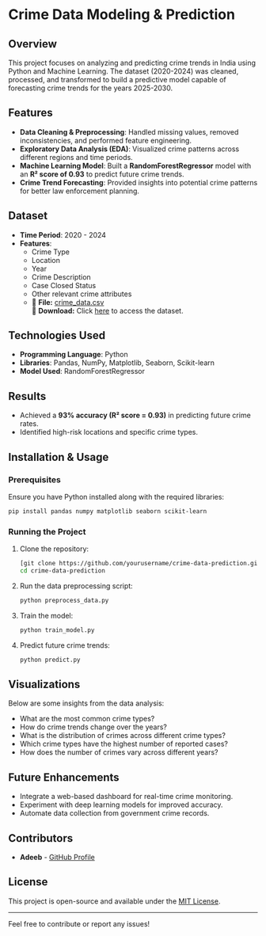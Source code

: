 # Crime Data Modeling & Prediction

## Overview
This project focuses on analyzing and predicting crime trends in India using Python and Machine Learning. The dataset (2020-2024) was cleaned, processed, and transformed to build a predictive model capable of forecasting crime trends for the years 2025-2030.

## Features
- **Data Cleaning & Preprocessing**: Handled missing values, removed inconsistencies, and performed feature engineering.
- **Exploratory Data Analysis (EDA)**: Visualized crime patterns across different regions and time periods.
- **Machine Learning Model**: Built a **RandomForestRegressor** model with an **R² score of 0.93** to predict future crime trends.
- **Crime Trend Forecasting**: Provided insights into potential crime patterns for better law enforcement planning.

## Dataset
- **Time Period**: 2020 - 2024
- **Features**:
  - Crime Type
  - Location
  - Year
  - Crime Description
  - Case Closed Status
  - Other relevant crime attributes
  - 📂 **File:** [crime_data.csv]("crime_dataset_india.csv")  
🔗 **Download:** Click [here](crime_dataset_india.csv) to access the dataset.

## Technologies Used
- **Programming Language**: Python
- **Libraries**: Pandas, NumPy, Matplotlib, Seaborn, Scikit-learn
- **Model Used**: RandomForestRegressor

## Results
- Achieved a **93% accuracy (R² score = 0.93)** in predicting future crime rates.
- Identified high-risk locations and specific crime types.

## Installation & Usage
### Prerequisites
Ensure you have Python installed along with the required libraries:
```bash
pip install pandas numpy matplotlib seaborn scikit-learn
```

### Running the Project
1. Clone the repository:
   ```bash
   [git clone https://github.com/yourusername/crime-data-prediction.git](https://github.com/Adeeb0330/Crime-Data-Modeling-and-Predcition.git)
   cd crime-data-prediction
   ```
2. Run the data preprocessing script:
   ```bash
   python preprocess_data.py
   ```
3. Train the model:
   ```bash
   python train_model.py
   ```
4. Predict future crime trends:
   ```bash
   python predict.py
   ```

## Visualizations
Below are some insights from the data analysis:
- What are the most common crime types?
- How do crime trends change over the years?
- What is the distribution of crimes across different crime types?
- Which crime types have the highest number of reported cases?
- How does the number of crimes vary across different years?

## Future Enhancements
- Integrate a web-based dashboard for real-time crime monitoring.
- Experiment with deep learning models for improved accuracy.
- Automate data collection from government crime records.

## Contributors
- **Adeeb** - [GitHub Profile](https://github.com/Adeeb0330)

## License
This project is open-source and available under the [MIT License](LICENSE).

---
Feel free to contribute or report any issues!
